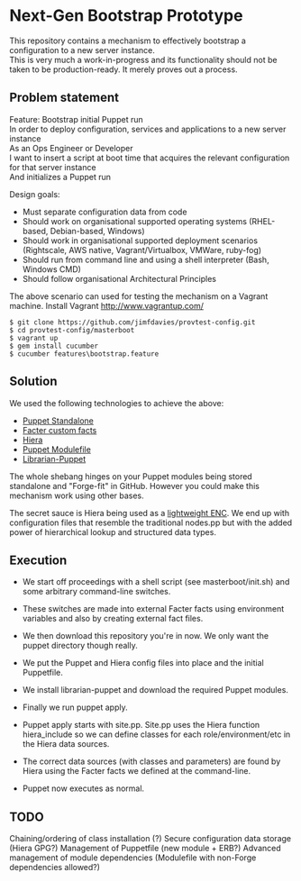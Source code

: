 Next-Gen Bootstrap Prototype
============================

This repository contains a mechanism to effectively bootstrap a configuration to a new server instance.  
This is very much a work-in-progress and its functionality should not be taken to be production-ready.
It merely proves out a process.

Problem statement
-----------------
Feature: Bootstrap initial Puppet run  
  In order to deploy configuration, services and applications to a new server instance  
  As an Ops Engineer or Developer  
  I want to insert a script at boot time that acquires the relevant configuration for that server instance  
  And initializes a Puppet run  

Design goals:
* Must separate configuration data from code
* Should work on organisational supported operating systems (RHEL-based, Debian-based, Windows)
* Should work in organisational supported deployment scenarios (Rightscale, AWS native, Vagrant/Virtualbox, VMWare, ruby-fog)
* Should run from command line and using a shell interpreter (Bash, Windows CMD)
* Should follow organisational Architectural Principles

The above scenario can used for testing the mechanism on a Vagrant machine.
Install Vagrant http://www.vagrantup.com/

    $ git clone https://github.com/jimfdavies/provtest-config.git
    $ cd provtest-config/masterboot
    $ vagrant up
    $ gem install cucumber
    $ cucumber features\bootstrap.feature

Solution
--------
We used the following technologies to achieve the above:
* [Puppet Standalone](http://docs.puppetlabs.com/references/3.4.0/man/apply.html)
* [Facter custom facts](http://docs.puppetlabs.com/guides/custom_facts.html#external-facts)
* [Hiera](http://docs.puppetlabs.com/hiera/1/)
* [Puppet Modulefile](http://docs.puppetlabs.com/puppet/3/reference/modules_publishing.html)
* [Librarian-Puppet](https://github.com/rodjek/librarian-puppet)

The whole shebang hinges on your Puppet modules being stored standalone and "Forge-fit" in GitHub. 
However you could make this mechanism work using other bases. 

The secret sauce is Hiera being used as a [lightweight ENC](http://docs.puppetlabs.com/hiera/1/puppet.html#assigning-classes-to-nodes-with-hiera-hierainclude).
We end up with configuration files that resemble the traditional nodes.pp but with the added power of hierarchical lookup and structured data types.

Execution
---------
* We start off proceedings with a shell script (see masterboot/init.sh) and some arbitrary command-line switches.
* These switches are made into external Facter facts using environment variables and also by creating external fact files.
* We then download this repository you're in now. We only want the puppet directory though really.
* We put the Puppet and Hiera config files into place and the initial Puppetfile.
* We install librarian-puppet and download the required Puppet modules.
* Finally we run puppet apply.

* Puppet apply starts with site.pp. Site.pp uses the Hiera function hiera_include so we can define classes for each role/environment/etc in the Hiera data sources.
* The correct data sources (with classes and parameters) are found by Hiera using the Facter facts we defined at the command-line.
* Puppet now executes as normal.

TODO
----
Chaining/ordering of class installation (?)
Secure configuration data storage (Hiera GPG?)
Management of Puppetfile (new module + ERB?)
Advanced management of module dependencies (Modulefile with non-Forge dependencies allowed?)